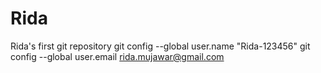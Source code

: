 # Rida
Rida's first git repository
git config --global user.name "Rida-123456"
git config --global user.email rida.mujawar@gmail.com 
